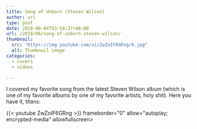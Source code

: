 ```yaml
---
title: Song of Unborn (Steven Wilson)
author: uri
type: post
date: 2018-06-04T03:59:37+00:00
url: /2018/06/song-of-unborn-steven-wilson/
thumbnail:
  src: "https://img.youtube.com/vi/ZwZoIF6GRng/0.jpg"
  alt: Thumbnail image
categories:
  - covers
  - vídeos

---
```

I covered my favorite song from the latest Steven Wilson album (which is one of my favorite albums by one of my favorite artists, holy shit). Here you have it, titans:

{{< youtube ZwZoIF6GRng >}} frameborder="0" allow="autoplay; encrypted-media" allowfullscreen></iframe>